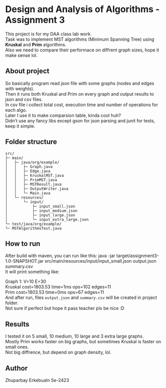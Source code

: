 # Design and Analysis of Algorithms - Assignment 3

This project is for my DAA class lab work.  
Task was to implement MST algorithms (Minimum Spanning Tree) using **Kruskal** and **Prim** algorithms.  
Also we need to compare their performace on diffrent graph sizes, hope it make sense lol.

## About project

So basically program read json file with some graphs (nodes and edges with weights).  
Then it runs both Kruskal and Prim on every graph and output results to json and csv files.  
In csv file i collect total cost, execution time and number of operations for each algo.  
Later I use it to make comparsion table, kinda cool huh?  
Didn’t use any fancy libs except gson for json parsing and junit for tests, keep it simple.

## Folder structure
```
src/
├─ main/
│   ├─ java/org/example/
│   │   ├─ Graph.java
│   │   ├─ Edge.java
│   │   ├─ KruskalMST.java
│   │   ├─ PrimMST.java
│   │   ├─ MSTResult.java
│   │   ├─ OutputWriter.java
│   │   └─ Main.java
│   └─ resources/
│       └─ input/
│           ├─ input_small.json
│           ├─ input_medium.json
│           ├─ input_large.json
│           └─ input_extra_large.json
└─ test/java/org/example/
└─ MSTAlgorithmsTest.java
```
## How to run

After build with maven, you can run like this: java -jar target/assignment3-1.0-SNAPSHOT.jar src/main/resources/input/input_small.json output.json summary.csv  
It will print something like: 

Graph 1: V=10 E=30  
Kruskal cost=1803.53 time=1ms ops=102 edges=11  
Prim    cost=1803.53 time=0ms ops=67 edges=11  
And after run, files `output.json` and `summary.csv` will be created in project folder.  
Not sure if perfect but hope it pass teacher pls be nice :D

## Results

I tested it on 5 small, 10 medium, 10 large and 3 extra large graphs.  
Mostly Prim works faster on big graphs, but sometimes Kruskal is faster on small ones.  
Not big diffrence, but depend on graph density, lol.

## Author 
Zhuparbay Erkebualn
Se-2423

